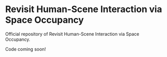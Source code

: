 # Revisit Human-Scene Interaction via Space Occupancy

Official repository of Revisit Human-Scene Interaction via Space Occupancy.

Code coming soon!
